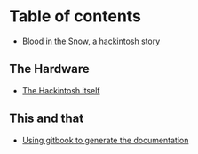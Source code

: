 # Table of contents

* [Blood in the Snow, a hackintosh story](README.md)

## The Hardware

* [The Hackintosh itself](the-hardware/the-hackintosh-itself.md)

## This and that

* [Using gitbook to generate the documentation](this-and-that/using-gitbook-to-generate-the-documentation.md)

